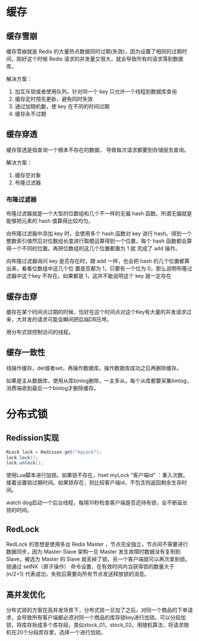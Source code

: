 # 缓存

## 缓存雪崩

缓存雪崩就是 Redis 的大量热点数据同时过期(失效)，因为设置了相同的过期时 间，刚好这个时候 Redis 请求的并发量又很大，就会导致所有的请求落到数据库。

解决方案：

1. 加互斥锁或者使用队列，针对同一个 key 只允许一个线程到数据库查询 
2. 缓存定时预先更新，避免同时失效
3. 通过加随机数，使 key 在不同的时间过期
4. 缓存永不过期

## 缓存穿透

缓存穿透是指查询一个根本不存在的数据， 导致每次请求都要到存储层去查询。

解决方案：

1. 缓存空对象
2. 布隆过滤器

### 布隆过滤器

布隆过滤器就是一个大型的位数组和几个不一样的无偏 hash 函数。所谓无偏就是能够把元素的 hash 值算得比较均匀。

向布隆过滤器中添加 key 时，会使用多个 hash 函数对 key 进行 hash。得到一个整数索引值然后对位数组长度进行取模运算得到一个位置，每个 hash 函数都会算得一个不同的位置。再把位数组的这几个位置都置为 1 就 完成了 add 操作。

向布隆过滤器询问 key 是否存在时，跟 add 一样，也会把 hash 的几个位置都算出来，看看位数组中这几个位 置是否都为 1，只要有一个位为 0，那么说明布隆过滤器中这个key 不存在。如果都是 1，这并不能说明这个 key 就一定存在

## 缓存击穿

缓存在某个时间点过期的时候，恰好在这个时间点对这个Key有大量的并发请求过来，大并发的请求可能会瞬间把后端DB压垮。

用分布式锁控制访问的线程。

## 缓存一致性

线操作缓存，del或者set，再操作数据库。操作数据库成功之后再删除缓存。

如果是主从数据库，使用从库binlog删除，一主多从，每个从库都要采集binlog，消费端收到最后一个binlog才删除缓存。

# 分布式锁

## Redission实现

```java
RLock lock = Redisson.get("myLock");
lock.lock();
lock.unlock();
```

使用Lua脚本进行加锁。如果锁不存在，hset myLock "客户端id" ：重入次数。接着设置锁过期时间。如果锁存在，则比较客户端id，不包含则返回剩余生存时间。

watch dog启动一个后台线程，每隔10秒检查客户端是否还持有锁，会不断延长锁的时间。

## RedLock

RedLock 的思想是使用多台 Redis Master ，节点完全独立，节点间不需要进行数据同步，因为 Master-Slave 架构一旦 Master 发生故障时数据没有复制到 Slave，被选为 Master 的 Slave 就丢掉了锁，另一个客户端就可以再次拿到锁。锁通过 setNX（原子操作） 命令设置，在有效时间内当获得锁的数量大于 (n/2+1) 代表成功，失败后需要向所有节点发送释放锁的消息。

## 高并发优化

分布式锁的方案在高并发场景下，分布式锁一旦加了之后，对同一个商品的下单请求，会导致所有客户端都必须对同一个商品的库存锁key进行加锁。可以分段加锁，将库存拆成多个库存段，类似stock_01，stock_02。用随机算法，将请求随机在20个分段库存里，选择一个进行加锁。